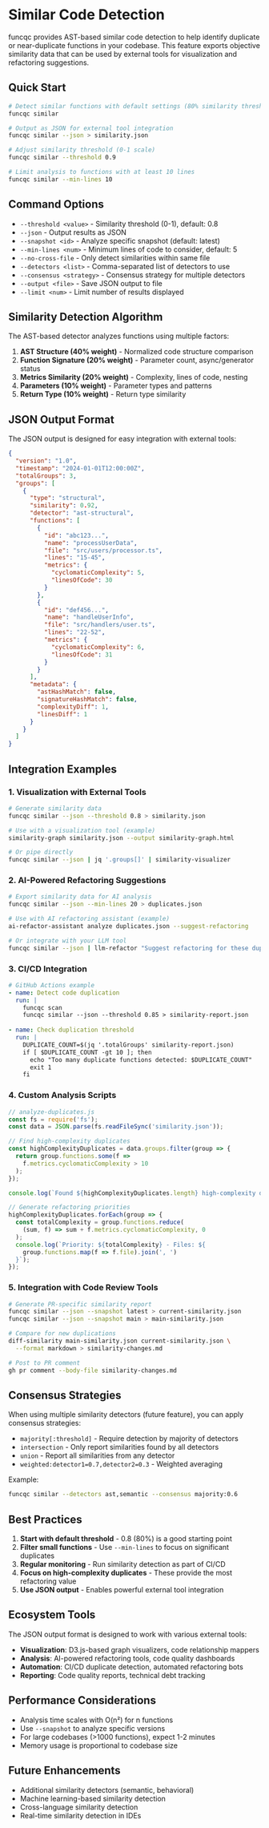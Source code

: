 # Similar Code Detection

funcqc provides AST-based similar code detection to help identify duplicate or near-duplicate functions in your codebase. This feature exports objective similarity data that can be used by external tools for visualization and refactoring suggestions.

## Quick Start

```bash
# Detect similar functions with default settings (80% similarity threshold)
funcqc similar

# Output as JSON for external tool integration
funcqc similar --json > similarity.json

# Adjust similarity threshold (0-1 scale)
funcqc similar --threshold 0.9

# Limit analysis to functions with at least 10 lines
funcqc similar --min-lines 10
```

## Command Options

- `--threshold <value>` - Similarity threshold (0-1), default: 0.8
- `--json` - Output results as JSON
- `--snapshot <id>` - Analyze specific snapshot (default: latest)
- `--min-lines <num>` - Minimum lines of code to consider, default: 5
- `--no-cross-file` - Only detect similarities within same file
- `--detectors <list>` - Comma-separated list of detectors to use
- `--consensus <strategy>` - Consensus strategy for multiple detectors
- `--output <file>` - Save JSON output to file
- `--limit <num>` - Limit number of results displayed

## Similarity Detection Algorithm

The AST-based detector analyzes functions using multiple factors:

1. **AST Structure (40% weight)** - Normalized code structure comparison
2. **Function Signature (20% weight)** - Parameter count, async/generator status
3. **Metrics Similarity (20% weight)** - Complexity, lines of code, nesting
4. **Parameters (10% weight)** - Parameter types and patterns
5. **Return Type (10% weight)** - Return type similarity

## JSON Output Format

The JSON output is designed for easy integration with external tools:

```json
{
  "version": "1.0",
  "timestamp": "2024-01-01T12:00:00Z",
  "totalGroups": 3,
  "groups": [
    {
      "type": "structural",
      "similarity": 0.92,
      "detector": "ast-structural",
      "functions": [
        {
          "id": "abc123...",
          "name": "processUserData",
          "file": "src/users/processor.ts",
          "lines": "15-45",
          "metrics": {
            "cyclomaticComplexity": 5,
            "linesOfCode": 30
          }
        },
        {
          "id": "def456...",
          "name": "handleUserInfo",
          "file": "src/handlers/user.ts",
          "lines": "22-52",
          "metrics": {
            "cyclomaticComplexity": 6,
            "linesOfCode": 31
          }
        }
      ],
      "metadata": {
        "astHashMatch": false,
        "signatureHashMatch": false,
        "complexityDiff": 1,
        "linesDiff": 1
      }
    }
  ]
}
```

## Integration Examples

### 1. Visualization with External Tools

```bash
# Generate similarity data
funcqc similar --json --threshold 0.8 > similarity.json

# Use with a visualization tool (example)
similarity-graph similarity.json --output similarity-graph.html

# Or pipe directly
funcqc similar --json | jq '.groups[]' | similarity-visualizer
```

### 2. AI-Powered Refactoring Suggestions

```bash
# Export similarity data for AI analysis
funcqc similar --json --min-lines 20 > duplicates.json

# Use with AI refactoring assistant (example)
ai-refactor-assistant analyze duplicates.json --suggest-refactoring

# Or integrate with your LLM tool
funcqc similar --json | llm-refactor "Suggest refactoring for these duplicates"
```

### 3. CI/CD Integration

```yaml
# GitHub Actions example
- name: Detect code duplication
  run: |
    funcqc scan
    funcqc similar --json --threshold 0.85 > similarity-report.json
    
- name: Check duplication threshold
  run: |
    DUPLICATE_COUNT=$(jq '.totalGroups' similarity-report.json)
    if [ $DUPLICATE_COUNT -gt 10 ]; then
      echo "Too many duplicate functions detected: $DUPLICATE_COUNT"
      exit 1
    fi
```

### 4. Custom Analysis Scripts

```javascript
// analyze-duplicates.js
const fs = require('fs');
const data = JSON.parse(fs.readFileSync('similarity.json'));

// Find high-complexity duplicates
const highComplexityDuplicates = data.groups.filter(group => {
  return group.functions.some(f => 
    f.metrics.cyclomaticComplexity > 10
  );
});

console.log(`Found ${highComplexityDuplicates.length} high-complexity duplicate groups`);

// Generate refactoring priorities
highComplexityDuplicates.forEach(group => {
  const totalComplexity = group.functions.reduce(
    (sum, f) => sum + f.metrics.cyclomaticComplexity, 0
  );
  console.log(`Priority: ${totalComplexity} - Files: ${
    group.functions.map(f => f.file).join(', ')
  }`);
});
```

### 5. Integration with Code Review Tools

```bash
# Generate PR-specific similarity report
funcqc similar --json --snapshot latest > current-similarity.json
funcqc similar --json --snapshot main > main-similarity.json

# Compare for new duplications
diff-similarity main-similarity.json current-similarity.json \
  --format markdown > similarity-changes.md

# Post to PR comment
gh pr comment --body-file similarity-changes.md
```

## Consensus Strategies

When using multiple similarity detectors (future feature), you can apply consensus strategies:

- `majority[:threshold]` - Require detection by majority of detectors
- `intersection` - Only report similarities found by all detectors
- `union` - Report all similarities from any detector
- `weighted:detector1=0.7,detector2=0.3` - Weighted averaging

Example:
```bash
funcqc similar --detectors ast,semantic --consensus majority:0.6
```

## Best Practices

1. **Start with default threshold** - 0.8 (80%) is a good starting point
2. **Filter small functions** - Use `--min-lines` to focus on significant duplicates
3. **Regular monitoring** - Run similarity detection as part of CI/CD
4. **Focus on high-complexity duplicates** - These provide the most refactoring value
5. **Use JSON output** - Enables powerful external tool integration

## Ecosystem Tools

The JSON output format is designed to work with various external tools:

- **Visualization**: D3.js-based graph visualizers, code relationship mappers
- **Analysis**: AI-powered refactoring tools, code quality dashboards
- **Automation**: CI/CD duplicate detection, automated refactoring bots
- **Reporting**: Code quality reports, technical debt tracking

## Performance Considerations

- Analysis time scales with O(n²) for n functions
- Use `--snapshot` to analyze specific versions
- For large codebases (>1000 functions), expect 1-2 minutes
- Memory usage is proportional to codebase size

## Future Enhancements

- Additional similarity detectors (semantic, behavioral)
- Machine learning-based similarity detection
- Cross-language similarity detection
- Real-time similarity detection in IDEs